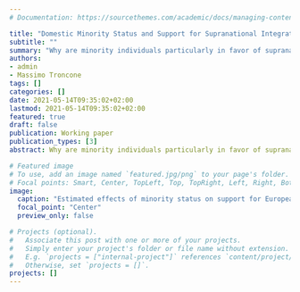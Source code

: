 ```yaml
---
# Documentation: https://sourcethemes.com/academic/docs/managing-content/

title: "Domestic Minority Status and Support for Supranational Integration"
subtitle: ""
summary: "Why are minority individuals particularly in favor of supranational integration? We argue that European integration challenges the nation-state, a form of statehood grants the highest status and the most opportunities to the country's titular nation. We test this rather simple, and yet largely overlooked intuition using multiple rounds of the European Social Survey and the International Social Survey."
authors: 
- admin
- Massimo Troncone
tags: []
categories: []
date: 2021-05-14T09:35:02+02:00
lastmod: 2021-05-14T09:35:02+02:00
featured: true
draft: false
publication: Working paper
publication_types: [3]
abstract: Why are minority individuals particularly in favor of supranational integration? We argue that European integration challenges the nation-state, a form of statehood grants the highest status and the most opportunities to the country's titular nation. It therefore possesses a strong normative appeal for national minority groups. In particular, we hypothesize that minority individuals have stronger support for European integration than the ``core nationals.'' We test this rather simple, and yet largely overlooked intuition using multiple rounds of the European Social Survey and the International Social Survey. Our empirical strategy relies on coarsened exact matching to identify suitable counterfactuals between minority and majority individuals. Results indicate a robust positive effect of minority status -- operationalized as ethnic and linguistic traits, and parents' orgins -- on support for European integration. The effect is robust to various specifications and EU support items. We show that among two sets of countries with peculiar dynamics of ethnic politics, that is states with large Russian minorities and multinational states with formal power-sharing arrangements, majority-minority differences in EU support work differently yet in a way entirely compatible with our theory. Altogether, our contribution demonstrates the relevance of both recent and historical minorities in EU politics, and how one's evaluation of a political system depends on contextual judgments about ethnic biases.

# Featured image
# To use, add an image named `featured.jpg/png` to your page's folder.
# Focal points: Smart, Center, TopLeft, Top, TopRight, Left, Right, BottomLeft, Bottom, BottomRight.
image:
  caption: "Estimated effects of minority status on support for European integration"
  focal_point: "Center"
  preview_only: false

# Projects (optional).
#   Associate this post with one or more of your projects.
#   Simply enter your project's folder or file name without extension.
#   E.g. `projects = ["internal-project"]` references `content/project/deep-learning/index.md`.
#   Otherwise, set `projects = []`.
projects: []
---
```

